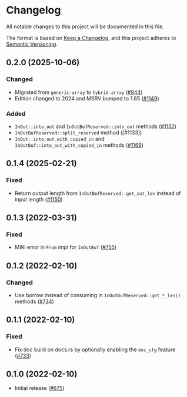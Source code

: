 # Changelog
All notable changes to this project will be documented in this file.

The format is based on [Keep a Changelog](https://keepachangelog.com/en/1.0.0/),
and this project adheres to [Semantic Versioning](https://semver.org/spec/v2.0.0.html).

## 0.2.0 (2025-10-06)
### Changed
- Migrated from `generic-array` to `hybrid-array` ([#944])
- Edition changed to 2024 and MSRV bumped to 1.85 ([#1149])

### Added
- `InOut::into_out` and `InOutBufReserved::into_out` methods ([#1132])
- `InOutBufReserved::split_reserved` method ([#1133])
- `InOut::into_out_with_copied_in` and `InOutBuf::into_out_with_copied_in` methods ([#1169])

[#944]: https://github.com/RustCrypto/utils/pull/944
[#1132]: https://github.com/RustCrypto/utils/pull/1132
[#1132]: https://github.com/RustCrypto/utils/pull/1132
[#1149]: https://github.com/RustCrypto/utils/pull/1149
[#1169]: https://github.com/RustCrypto/utils/pull/1169

## 0.1.4 (2025-02-21)
### Fixed
- Return output length from `InOutBufReserved::get_out_len` instead of input length ([#1150])

[#1150]: https://github.com/RustCrypto/utils/pull/1150

## 0.1.3 (2022-03-31)
### Fixed
- MIRI error in `From` impl for `InOutBuf` ([#755])

[#755]: https://github.com/RustCrypto/utils/pull/755

## 0.1.2 (2022-02-10)
### Changed
- Use borrow instead of consuming in `InOutBufReserved::get_*_len()` methods ([#734])

[#734]: https://github.com/RustCrypto/utils/pull/734

## 0.1.1 (2022-02-10)
### Fixed
- Fix doc build on docs.rs by optionally enabling the `doc_cfg` feature ([#733])

[#733]: https://github.com/RustCrypto/utils/pull/733

## 0.1.0 (2022-02-10)
- Initial release ([#675])

[#675]: https://github.com/RustCrypto/utils/pull/675
